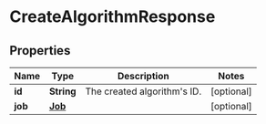 

# CreateAlgorithmResponse


## Properties

Name | Type | Description | Notes
------------ | ------------- | ------------- | -------------
**id** | **String** | The created algorithm&#39;s ID. |  [optional]
**job** | [**Job**](Job.md) |  |  [optional]



